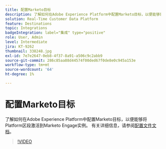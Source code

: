 ```yaml
---
title: 配置Marketo目标
description: 了解如何在Adobe Experience Platform中配置Marketo目标，以便能够将Platform区段激活到Marketo Engage实例。
solution: Real-Time Customer Data Platform
feature: Destinations
topic: Integrations
badgeIntegration: label="集成" type="positive"
role: User, Admin
level: Intermediate
jira: KT-9262
thumbnail: 338248.jpg
exl-id: 7e7e2647-0eb8-4f37-8a91-a506c9c2abb9
source-git-commit: 286c85aa88d44574f00ded67f0de8e0c945a153e
workflow-type: tm+mt
source-wordcount: '64'
ht-degree: 1%

---
```


# 配置Marketo目标

了解如何在Adobe Experience Platform中配置Marketo目标，以便能够将Platform区段激活到Marketo Engage实例。 有关详细信息，请参阅[配置文件文档](https://experienceleague.adobe.com/docs/experience-platform/rtcdp/profile/profile-browse.html?lang=zh-Hans)。

>[!VIDEO](https://video.tv.adobe.com/v/338248?learn=on&enablevpops)

